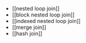 - [[nested loop join]]
- [[block nested loop join]]
- [[indexed nested loop join]]
- [[merge join]]
- [[hash join]]